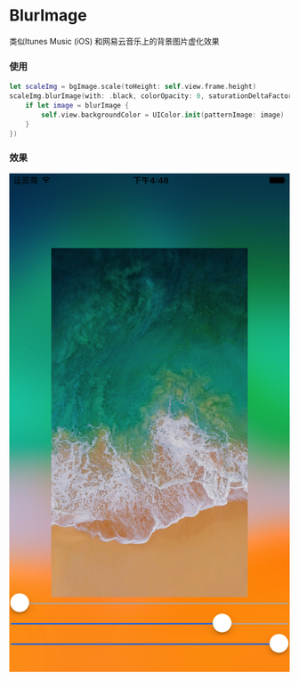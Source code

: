 # BlurImage
类似Itunes Music (iOS) 和网易云音乐上的背景图片虚化效果



### 使用

```swift
let scaleImg = bgImage.scale(toHeight: self.view.frame.height)
scaleImg.blurImage(with: .black, colorOpacity: 0, saturationDeltaFactor: 2.8, blurRadius: 30, completion: { (blurImage) in
	if let image = blurImage {
		self.view.backgroundColor = UIColor.init(patternImage: image)
	}
})
```



### 效果

![sample0](https://github.com/midmirror/BlurImage/blob/master/sample0.png "sample0")
